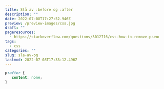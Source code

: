 ```yaml
---
title: Slå av :before og :after
description: ""
date: 2022-07-08T17:27:52.946Z
preview: /preview-images/css.jpg
draft: ""
pageresources:
  - https://stackoverflow.com/questions/3012716/css-how-to-remove-pseudo-elements-after-before
tags:
  - css
categories: ""
slug: sla-av-og
lastmod: 2022-07-08T17:33:12.496Z
---
```

<!--more-->

```css
p:after {
   content: none;
}
```